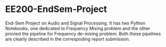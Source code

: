 # EE200-EndSem-Project
End-Sem Project on Audio and Signal Processing.
It has two Python Notebooks, one dedicated to Frequency Mixing problem and the other provied the pipeline for Frequency de-mixing problem.
Both these pipelines are clearly described in the correspoding report submission.

